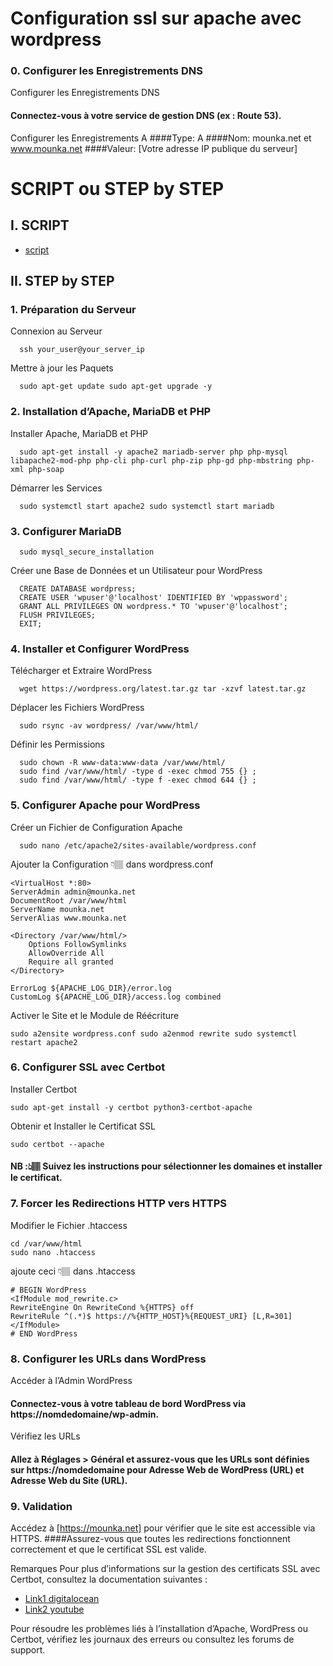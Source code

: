 # Configuration ssl sur apache avec wordpress

### 0. Configurer les Enregistrements DNS
Configurer les Enregistrements DNS
#### Connectez-vous à votre service de gestion DNS (ex : Route 53).

Configurer les Enregistrements A
####Type: A 
####Nom: mounka.net et www.mounka.net 
####Valeur: [Votre adresse IP publique du serveur] 

# SCRIPT ou STEP by STEP
## I. SCRIPT

- [script](https://github.com/OkalobeCloudOrg/ec2-wordpress-ssl/blob/main/script.sh)


## II. STEP by STEP
### 1. Préparation du Serveur

Connexion au Serveur
```
  ssh your_user@your_server_ip
```
Mettre à jour les Paquets
```
  sudo apt-get update sudo apt-get upgrade -y
```

### 2. Installation d’Apache, MariaDB et PHP

Installer Apache, MariaDB et PHP
```
  sudo apt-get install -y apache2 mariadb-server php php-mysql libapache2-mod-php php-cli php-curl php-zip php-gd php-mbstring php-xml php-soap
```
Démarrer les Services
```
  sudo systemctl start apache2 sudo systemctl start mariadb
```
### 3. Configurer MariaDB
```
  sudo mysql_secure_installation
```
Créer une Base de Données et un Utilisateur pour WordPress
```
  CREATE DATABASE wordpress; 
  CREATE USER 'wpuser'@'localhost' IDENTIFIED BY 'wppassword';   
  GRANT ALL PRIVILEGES ON wordpress.* TO 'wpuser'@'localhost';   
  FLUSH PRIVILEGES; 
  EXIT;
```
### 4. Installer et Configurer WordPress 
Télécharger et Extraire WordPress
```
  wget https://wordpress.org/latest.tar.gz tar -xzvf latest.tar.gz
```
Déplacer les Fichiers WordPress
```
  sudo rsync -av wordpress/ /var/www/html/
```
Définir les Permissions
```
  sudo chown -R www-data:www-data /var/www/html/
  sudo find /var/www/html/ -type d -exec chmod 755 {} ;
  sudo find /var/www/html/ -type f -exec chmod 644 {} ;
```
### 5. Configurer Apache pour WordPress
Créer un Fichier de Configuration Apache
```
  sudo nano /etc/apache2/sites-available/wordpress.conf
```
Ajouter la Configuration 👇🏽 dans wordpress.conf
```
<VirtualHost *:80> 
ServerAdmin admin@mounka.net 
DocumentRoot /var/www/html 
ServerName mounka.net 
ServerAlias www.mounka.net

<Directory /var/www/html/>
    Options FollowSymlinks
    AllowOverride All
    Require all granted
</Directory>

ErrorLog ${APACHE_LOG_DIR}/error.log
CustomLog ${APACHE_LOG_DIR}/access.log combined
```
Activer le Site et le Module de Réécriture
```
sudo a2ensite wordpress.conf sudo a2enmod rewrite sudo systemctl restart apache2
```
### 6. Configurer SSL avec Certbot
Installer Certbot
```
sudo apt-get install -y certbot python3-certbot-apache
```
Obtenir et Installer le Certificat SSL
```
sudo certbot --apache
```
#### NB :👆🏽 Suivez les instructions pour sélectionner les domaines et installer le certificat.

### 7. Forcer les Redirections HTTP vers HTTPS
Modifier le Fichier .htaccess
```
cd /var/www/html 
sudo nano .htaccess
```
ajoute ceci 👇🏽 dans .htaccess
```
# BEGIN WordPress
<IfModule mod_rewrite.c> 
RewriteEngine On RewriteCond %{HTTPS} off 
RewriteRule ^(.*)$ https://%{HTTP_HOST}%{REQUEST_URI} [L,R=301] </IfModule> 
# END WordPress
```

### 8. Configurer les URLs dans WordPress
Accéder à l’Admin WordPress
#### Connectez-vous à votre tableau de bord WordPress via https://nomdedomaine/wp-admin. 

Vérifiez les URLs
#### Allez à Réglages > Général et assurez-vous que les URLs sont définies sur https://nomdedomaine pour Adresse Web de WordPress (URL) et Adresse Web du Site (URL).


### 9. Validation 
Accédez à [https://mounka.net] pour vérifier que le site est accessible via HTTPS. 
####Assurez-vous que toutes les redirections fonctionnent correctement et que le certificat SSL est valide. 

Remarques Pour plus d’informations sur la gestion des certificats SSL avec Certbot, consultez la documentation suivantes :

- [Link1 digitalocean](https://www.digitalocean.com/community/tutorials/how-to-secure-apache-with-let-s-encrypt-on-ubuntu-20-04-fr)
- [Link2 youtube](https://youtu.be/8Uofkq718n8?si=49Qmbl8UtRHLUGeB)


Pour résoudre les problèmes liés à l’installation d’Apache, WordPress ou Certbot, vérifiez les journaux des erreurs ou consultez les forums de support.










